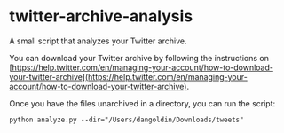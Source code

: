 twitter-archive-analysis
========================

A small script that analyzes your Twitter archive.

You can download your Twitter archive by following the instructions on [https://help.twitter.com/en/managing-your-account/how-to-download-your-twitter-archive](https://help.twitter.com/en/managing-your-account/how-to-download-your-twitter-archive).

Once you have the files unarchived in a directory, you can run the script:

`python analyze.py --dir="/Users/dangoldin/Downloads/tweets"`
